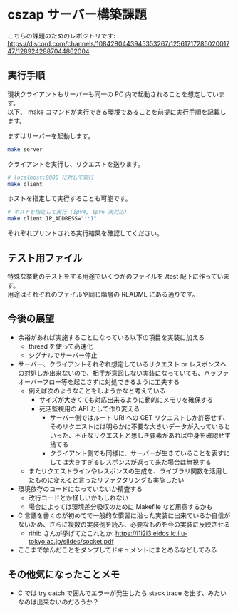 # cszap サーバー構築課題

こちらの課題のためのレポジトリです: https://discord.com/channels/1084280443945353267/1256171728502001747/1289242887044862004

## 実行手順

現状クライアントもサーバーも同一の PC 内で起動されることを想定しています。  
以下、 make コマンドが実行できる環境であることを前提に実行手順を記載します。  

まずはサーバーを起動します。

```sh
make server
```

クライアントを実行し、リクエストを送ります。

```sh
# localhost:8080 に対して実行
make client
```

ホストを指定して実行することも可能です。

```sh
# ホストを指定して実行 (ipv4, ipv6 両対応)
make client IP_ADDRESS="::1"
```

それぞれプリントされる実行結果を確認してください。

## テスト用ファイル

特殊な挙動のテストをする用途でいくつかのファイルを /test 配下に作っています。  
用途はそれぞれのファイルや同じ階層の README にある通りです。  

## 今後の展望

- 余裕があれば実施することになっている以下の項目を実装に加える
    - thread を使って高速化
    - シグナルでサーバー停止
- サーバー、クライアントそれぞれ想定しているリクエスト or レスポンスへの対処しか出来ないので、相手が意図しない実装になっていても、バッファオーバーフロー等を起こさずに対処できるように工夫する
    - 例えば次のようなことをしようかなと考えている
        - サイズが大きくても対応出来るように動的にメモリを確保する
        - 死活監視用の API として作り変える
            - サーバー側ではルート URI への GET リクエストしか許容せず、そのリクエストには明らかに不要な大きいデータが入っているといった、不正なリクエストと思しき要素があれば中身を確認せず捨てる
            - クライアント側でも同様に、サーバーが生きていることを表すにしては大きすぎるレスポンスが返って来た場合は無視する
    - またリクエストラインやレスポンスの生成を、ライブラリ関数を活用したものに変えると言ったリファクタリングも実施したい
- 環境依存のコードになっていないか精査する
    - 改行コードとか怪しいかもしれない
    - 場合によっては環境差分吸収のために Makefile など用意するかも
- C 言語を書くのが初めてで一般的な慣習に沿った実装に出来ているか自信がないため、さらに複数の実装例を読み、必要なものを今の実装に反映させる
    - rihib さんが挙げてたこれとか: https://i1i2i3.eidos.ic.i.u-tokyo.ac.jp/slides/socket.pdf
- ここまで学んだことをダンプしてドキュメントにまとめるなどしてみる

## その他気になったことメモ

- C では try catch で囲んでエラーが発生したら stack trace を出す、みたいなのは出来ないのだろうか？
